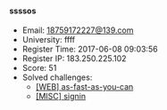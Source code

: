 #### ssssos  

* Email: 18759172227@139.com  
* University: ffff  
* Register Time: 2017-06-08 09:03:56  
* Register IP: 183.250.225.102  
* Score: 51  
* Solved challenges: 
  * [[WEB] as-fast-as-you-can](https://github.com/SniperOJ/Challenges/blob/master/WEB/as-fast-as-you-can.json)  
  * [[MISC] signin](https://github.com/SniperOJ/Challenges/blob/master/MISC/signin.json)  
